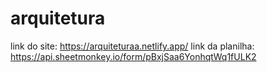 ﻿# arquitetura
link do site: https://arquiteturaa.netlify.app/
link da planilha: https://api.sheetmonkey.io/form/pBxjSaa6YonhqtWq1fULK2
